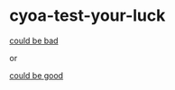 # cyoa-test-your-luck
 [could be bad](choose-your-poison/could-be-bad/drop-out.md)

or

[could be good](choose-your-poison/could-be-good/go-school.md)
